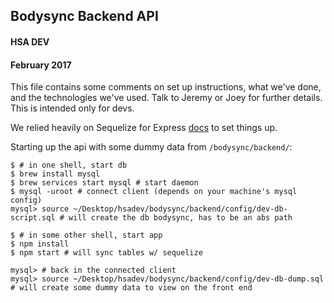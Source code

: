 ##  Bodysync Backend API

#### HSA DEV
#### February 2017

This file contains some comments on set up instructions, what we've done, and the technologies we've used. 
Talk to Jeremy or Joey for further details. 
This is intended only for devs. 

We relied heavily on Sequelize for Express [docs](http://docs.sequelizejs.com/en/1.7.0/articles/express/) to set things up.


Starting up the api with some dummy data from `/bodysync/backend/`: 


```
$ # in one shell, start db
$ brew install mysql
$ brew services start mysql # start daemon 
$ mysql -uroot # connect client (depends on your machine's mysql config)
mysql> source ~/Desktop/hsadev/bodysync/backend/config/dev-db-script.sql # will create the db bodysync, has to be an abs path

$ # in some other shell, start app
$ npm install
$ npm start # will sync tables w/ sequelize

mysql> # back in the connected client
mysql> source ~/Desktop/hsadev/bodysync/backend/config/dev-db-dump.sql # will create some dummy data to view on the front end

```
